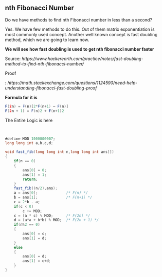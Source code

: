 <h2>nth Fibonacci Number</h2>

<p>Do we have methods to find nth Fibonacci number in less than a second?

Yes. We have few methods to do this. Out of them matrix exponentiation is most commonly used concept. Another well known concept is fast doubling method, which we are going to learn now.</p>

<b>We will see how fast doubling is used to get nth fibonacci number faster</b>



<p>Source:  <i>https://www.hackerearth.com/practice/notes/fast-doubling-method-to-find-nth-fibonacci-number/</i></p>
<p>Proof</p>: <i>https://math.stackexchange.com/questions/1124590/need-help-understanding-fibonacci-fast-doubling-proof</i>

<b>Formula for it is</b>

```java
F(2n) = F(n)[2*F(n+1) – F(n)]
F(2n + 1) = F(n)2 + F(n+1)2
```




The Entire Logic is here 

<br>


```java
#define MOD 1000000007;
long long int a,b,c,d;

void fast_fib(long long int n,long long int ans[])
{
    if(n == 0)
    {
        ans[0] = 0;
        ans[1] = 1;
        return;
    }
    fast_fib((n/2),ans);
    a = ans[0];             /* F(n) */
    b = ans[1];             /* F(n+1) */
    c = 2*b - a;
    if(c < 0)
        c += MOD;
    c = (a * c) % MOD;      /* F(2n) */
    d = (a*a + b*b) % MOD;  /* F(2n + 1) */
    if(n%2 == 0)
    {
        ans[0] = c;
        ans[1] = d;
    }
    else
    {
        ans[0] = d;
        ans[1] = c+d;
    }
}
```

